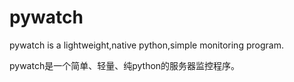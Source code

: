 pywatch
=======

pywatch is a lightweight,native python,simple monitoring program.

pywatch是一个简单、轻量、纯python的服务器监控程序。
